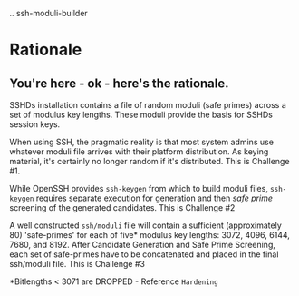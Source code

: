 .. ssh-moduli-builder

# Rationale

## You're here - ok - here's the rationale.

SSHDs installation contains a file of random moduli (safe primes) across a set of modulus key lengths.
These moduli provide the basis for SSHDs session keys.

When using SSH, the pragmatic reality is that most system admins use whatever moduli file
arrives with their platform distribution. As keying material, it's certainly no longer random if it's distributed.
This is Challenge #1.

While OpenSSH provides `ssh-keygen` from which to build moduli files,
`ssh-keygen` requires separate execution for generation and then _safe prime_
screening of the generated candidates.
This is Challenge #2

A well constructed `ssh/moduli` file will contain a sufficient (approximately 80)
'safe-primes' for each of five* modulus key lengths: 3072, 4096, 6144, 7680, and 8192.
After Candidate Generation and Safe Prime Screening, each set of safe-primes have to be concatenated and placed in the
final ssh/moduli file.
This is Challenge #3

\*Bitlengths < 3071 are DROPPED - Reference `Hardening`





